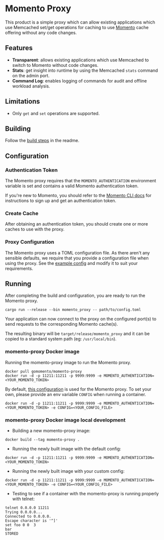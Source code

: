 # Momento Proxy

This product is a simple proxy which can allow existing applications which use
Memcached set/get operations for caching to use [Momento](https://momentohq.com)
cache offering without any code changes.

## Features

- **Transparent**: allows existing applications which use Memcached to switch to
  Momento without code changes.
- **Stats**: get insight into runtime by using the Memcached `stats` command on
  the admin port.
- **Command Log**: enables logging of commands for audit and offline workload
  analysis.

## Limitations

- Only `get` and `set` operations are supported.

## Building

Follow the [build steps](../../README.md#building-pelikan-rust) in the readme.

## Configuration

### Authentication Token

The Momento proxy requires that the `MOMENTO_AUTHENTICATION` environment
variable is set and contains a valid Momento authentication token.

If you're new to Momento, you should refer to the
[Momento CLI docs](https://github.com/momentohq/momento-cli#momento-cli) for
instructions to sign up and get an authentication token.

### Create Cache

After obtaining an authentication token, you should create one or more caches to
use with the proxy.

### Proxy Configuration

The Momento proxy uses a TOML configuration file. As there aren't any sensible
defaults, we require that you provide a configuration file when using the proxy.
See the [example config](../../../../config/momento_proxy.toml) and modify it to suit
your requirements.

## Running

After completing the build and configuration, you are ready to run the Momento
proxy.

`cargo run --release --bin momento_proxy -- path/to/config.toml`

Your application can now connect to the proxy on the configured port(s) to send
requests to the corresponding Momento cache(s).

The resulting binary will be `target/release/momento_proxy` and it can be copied
to a standard system path (eg: `/usr/local/bin`).

### momento-proxy Docker image

Running the momento-proxy image to run the Momento proxy.

```
docker pull gomomento/momento-proxy
docker run -d -p 11211:11211 -p 9999:9999 -e MOMENTO_AUTHENTICATION=<YOUR_MOMENTO_TOKEN>
```

By default, [this configuration](../../../../config/momento_proxy.toml) is used for the Momento proxy.
To set your own, please provide an env variable `CONFIG` when running a container.

```
docker run -d -p 11211:11211 -p 9999:9999 -e MOMENTO_AUTHENTICATION=<YOUR_MOMENTO_TOKEN> -e CONFIG=<YOUR_CONFIG_FILE>
```

### momento-proxy Docker image local development

- Building a new momento-proxy image:

```
docker build --tag momento-proxy .
```

- Running the newly built image with the default config:

```
docker run -d -p 11211:11211 -p 9999:9999 -e MOMENTO_AUTHENTICATION=<YOUR_MOMENTO_TOKEN>
```

- Running the newly built image with your custom config:

```
docker run -d -p 11211:11211 -p 9999:9999 -e MOMENTO_AUTHENTICATION=<YOUR_MOMENTO_TOKEN> -e CONFIG=<YOUR_CONFIG_FILE>
```

- Testing to see if a container with the momento-proxy is running properly with telnet:

```
telnet 0.0.0.0 11211
Trying 0.0.0.0...
Connected to 0.0.0.0.
Escape character is '^]'
set foo 0 0  3
bar
STORED
```
